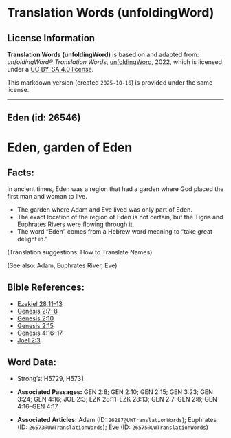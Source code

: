 # Translation Words (unfoldingWord)

## License Information

**Translation Words (unfoldingWord)** is based on and adapted from: _unfoldingWord® Translation Words_, [unfoldingWord](https://unfoldingword.org/utw), 2022, which is licensed under a [CC BY-SA 4.0 license](https://creativecommons.org/licenses/by-sa/4.0/legalcode.en).

This markdown version (created `2025-10-16`) is provided under the same license.



--------------------------------

## Eden (id: 26546)

Eden, garden of Eden
====================

Facts:
------

In ancient times, Eden was a region that had a garden where God placed the first man and woman to live.

* The garden where Adam and Eve lived was only part of Eden.
* The exact location of the region of Eden is not certain, but the Tigris and Euphrates Rivers were flowing through it.
* The word “Eden” comes from a Hebrew word meaning to “take great delight in.”

(Translation suggestions: How to Translate Names)

(See also: Adam, Euphrates River, Eve)

Bible References:
-----------------

* [Ezekiel 28:11–13](https://ref.ly/Ezek28:11-Ezek28:13)
* [Genesis 2:7–8](https://ref.ly/Gen2:7-Gen2:8)
* [Genesis 2:10](https://ref.ly/Gen2:10)
* [Genesis 2:15](https://ref.ly/Gen2:15)
* [Genesis 4:16–17](https://ref.ly/Gen4:16-Gen4:17)
* [Joel 2:3](https://ref.ly/Joel2:3)

Word Data:
----------

* Strong’s: H5729, H5731

* **Associated Passages:** GEN 2:8; GEN 2:10; GEN 2:15; GEN 3:23; GEN 3:24; GEN 4:16; JOL 2:3; EZK 28:11–EZK 28:13; GEN 2:7–GEN 2:8; GEN 4:16–GEN 4:17
* **Associated Articles:** Adam (ID: `26287@UWTranslationWords`); Euphrates (ID: `26573@UWTranslationWords`); Eve (ID: `26575@UWTranslationWords`)

